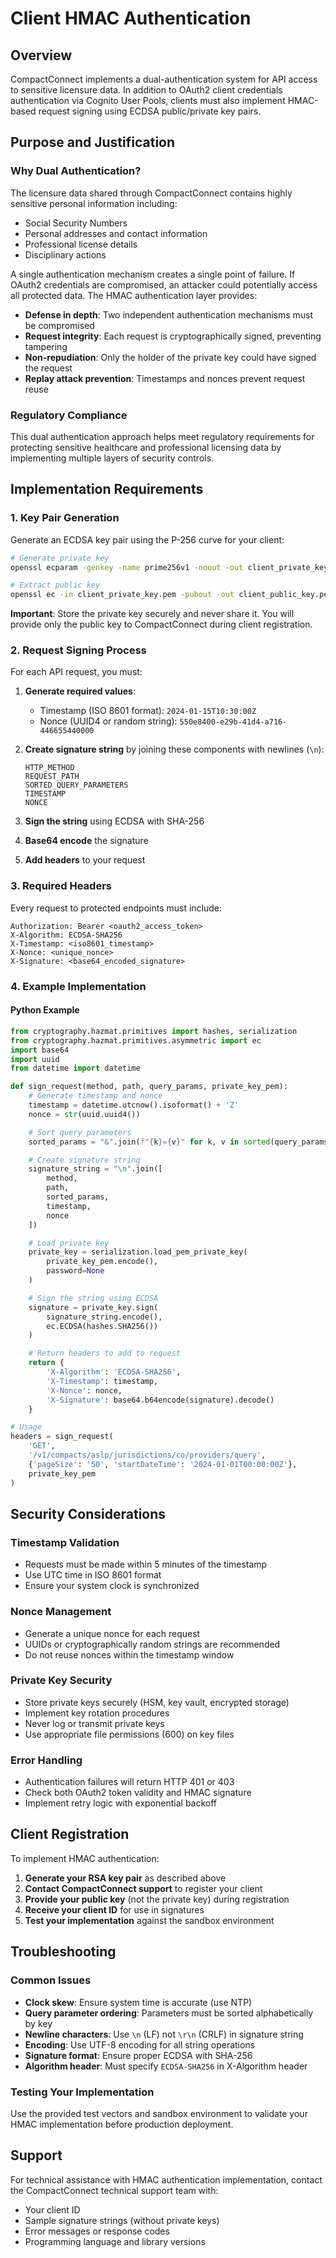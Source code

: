 # Client HMAC Authentication

## Overview

CompactConnect implements a dual-authentication system for API access to sensitive licensure data. In addition to OAuth2 client credentials authentication via Cognito User Pools, clients must also implement HMAC-based request signing using ECDSA public/private key pairs.

## Purpose and Justification

### Why Dual Authentication?

The licensure data shared through CompactConnect contains highly sensitive personal information including:
- Social Security Numbers
- Personal addresses and contact information
- Professional license details
- Disciplinary actions

A single authentication mechanism creates a single point of failure. If OAuth2 credentials are compromised, an attacker could potentially access all protected data. The HMAC authentication layer provides:

- **Defense in depth**: Two independent authentication mechanisms must be compromised
- **Request integrity**: Each request is cryptographically signed, preventing tampering
- **Non-repudiation**: Only the holder of the private key could have signed the request
- **Replay attack prevention**: Timestamps and nonces prevent request reuse

### Regulatory Compliance

This dual authentication approach helps meet regulatory requirements for protecting sensitive healthcare and professional licensing data by implementing multiple layers of security controls.

## Implementation Requirements

### 1. Key Pair Generation

Generate an ECDSA key pair using the P-256 curve for your client:

```bash
# Generate private key
openssl ecparam -genkey -name prime256v1 -noout -out client_private_key.pem

# Extract public key
openssl ec -in client_private_key.pem -pubout -out client_public_key.pem
```

**Important**: Store the private key securely and never share it. You will provide only the public key to CompactConnect during client registration.

### 2. Request Signing Process

For each API request, you must:

1. **Generate required values**:
   - Timestamp (ISO 8601 format): `2024-01-15T10:30:00Z`
   - Nonce (UUID4 or random string): `550e8400-e29b-41d4-a716-446655440000`

2. **Create signature string** by joining these components with newlines (`\n`):
   ```
   HTTP_METHOD
   REQUEST_PATH
   SORTED_QUERY_PARAMETERS
   TIMESTAMP
   NONCE
   ```

3. **Sign the string** using ECDSA with SHA-256
4. **Base64 encode** the signature
5. **Add headers** to your request

### 3. Required Headers

Every request to protected endpoints must include:

```
Authorization: Bearer <oauth2_access_token>
X-Algorithm: ECDSA-SHA256
X-Timestamp: <iso8601_timestamp>
X-Nonce: <unique_nonce>
X-Signature: <base64_encoded_signature>
```

### 4. Example Implementation

#### Python Example

```python
from cryptography.hazmat.primitives import hashes, serialization
from cryptography.hazmat.primitives.asymmetric import ec
import base64
import uuid
from datetime import datetime

def sign_request(method, path, query_params, private_key_pem):
    # Generate timestamp and nonce
    timestamp = datetime.utcnow().isoformat() + 'Z'
    nonce = str(uuid.uuid4())

    # Sort query parameters
    sorted_params = "&".join(f"{k}={v}" for k, v in sorted(query_params.items()))

    # Create signature string
    signature_string = "\n".join([
        method,
        path,
        sorted_params,
        timestamp,
        nonce
    ])

    # Load private key
    private_key = serialization.load_pem_private_key(
        private_key_pem.encode(),
        password=None
    )

    # Sign the string using ECDSA
    signature = private_key.sign(
        signature_string.encode(),
        ec.ECDSA(hashes.SHA256())
    )

    # Return headers to add to request
    return {
        'X-Algorithm': 'ECDSA-SHA256',
        'X-Timestamp': timestamp,
        'X-Nonce': nonce,
        'X-Signature': base64.b64encode(signature).decode()
    }

# Usage
headers = sign_request(
    'GET',
    '/v1/compacts/aslp/jurisdictions/co/providers/query',
    {'pageSize': '50', 'startDateTime': '2024-01-01T00:00:00Z'},
    private_key_pem
)
```



## Security Considerations

### Timestamp Validation
- Requests must be made within 5 minutes of the timestamp
- Use UTC time in ISO 8601 format
- Ensure your system clock is synchronized

### Nonce Management
- Generate a unique nonce for each request
- UUIDs or cryptographically random strings are recommended
- Do not reuse nonces within the timestamp window

### Private Key Security
- Store private keys securely (HSM, key vault, encrypted storage)
- Implement key rotation procedures
- Never log or transmit private keys
- Use appropriate file permissions (600) on key files

### Error Handling
- Authentication failures will return HTTP 401 or 403
- Check both OAuth2 token validity and HMAC signature
- Implement retry logic with exponential backoff

## Client Registration

To implement HMAC authentication:

1. **Generate your RSA key pair** as described above
2. **Contact CompactConnect support** to register your client
3. **Provide your public key** (not the private key) during registration
4. **Receive your client ID** for use in signatures
5. **Test your implementation** against the sandbox environment

## Troubleshooting

### Common Issues

- **Clock skew**: Ensure system time is accurate (use NTP)
- **Query parameter ordering**: Parameters must be sorted alphabetically by key
- **Newline characters**: Use `\n` (LF) not `\r\n` (CRLF) in signature string
- **Encoding**: Use UTF-8 encoding for all string operations
- **Signature format**: Ensure proper ECDSA with SHA-256
- **Algorithm header**: Must specify `ECDSA-SHA256` in X-Algorithm header

### Testing Your Implementation

Use the provided test vectors and sandbox environment to validate your HMAC implementation before production deployment.

## Support

For technical assistance with HMAC authentication implementation, contact the CompactConnect technical support team with:
- Your client ID
- Sample signature strings (without private keys)
- Error messages or response codes
- Programming language and library versions
